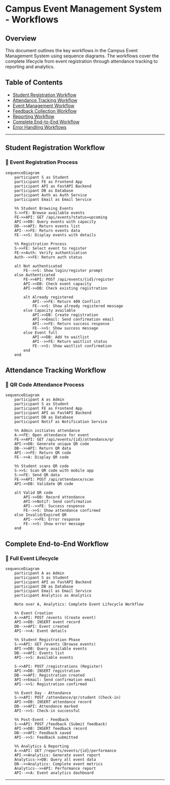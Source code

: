 # Campus Event Management System - Workflows

## Overview
This document outlines the key workflows in the Campus Event Management System using sequence diagrams. The workflows cover the complete lifecycle from event registration through attendance tracking to reporting and analytics.

## Table of Contents
- [Student Registration Workflow](#student-registration-workflow)
- [Attendance Tracking Workflow](#attendance-tracking-workflow)
- [Event Management Workflow](#event-management-workflow)
- [Feedback Collection Workflow](#feedback-collection-workflow)
- [Reporting Workflow](#reporting-workflow)
- [Complete End-to-End Workflow](#complete-end-to-end-workflow)
- [Error Handling Workflows](#error-handling-workflows)

---

## Student Registration Workflow

### 📝 Event Registration Process

```mermaid
sequenceDiagram
    participant S as Student
    participant FE as Frontend App
    participant API as FastAPI Backend
    participant DB as Database
    participant Auth as Auth Service
    participant Email as Email Service

    %% Student Browsing Events
    S->>FE: Browse available events
    FE->>API: GET /api/events?status=upcoming
    API->>DB: Query events with capacity
    DB-->>API: Return events list
    API-->>FE: Return events data
    FE-->>S: Display events with details

    %% Registration Process
    S->>FE: Select event to register
    FE->>Auth: Verify authentication
    Auth-->>FE: Return auth status
    
    alt Not authenticated
        FE-->>S: Show login/register prompt
    else Authenticated
        FE->>API: POST /api/events/{id}/register
        API->>DB: Check event capacity
        API->>DB: Check existing registration
        
        alt Already registered
            API-->>FE: Return 409 Conflict
            FE-->>S: Show already registered message
        else Capacity available
            API->>DB: Create registration
            API->>Email: Send confirmation email
            API-->>FE: Return success response
            FE-->>S: Show success message
        else Event full
            API->>DB: Add to waitlist
            API-->>FE: Return waitlist status
            FE-->>S: Show waitlist confirmation
        end
    end
```

## Attendance Tracking Workflow

### 🎯 QR Code Attendance Process

```mermaid
sequenceDiagram
    participant A as Admin
    participant S as Student
    participant FE as Frontend App
    participant API as FastAPI Backend
    participant DB as Database
    participant Notif as Notification Service

    %% Admin initiates attendance
    A->>FE: Open attendance for event
    FE->>API: GET /api/events/{id}/attendance/qr
    API->>DB: Generate unique QR code
    DB-->>API: Return QR data
    API-->>FE: Return QR code
    FE-->>A: Display QR code

    %% Student scans QR code
    S->>S: Scan QR code with mobile app
    S->>FE: Send QR data
    FE->>API: POST /api/attendance/scan
    API->>DB: Validate QR code
    
    alt Valid QR code
        API->>DB: Record attendance
        API->>Notif: Send confirmation
        API-->>FE: Success response
        FE-->>S: Show attendance confirmed
    else Invalid/Expired QR
        API-->>FE: Error response
        FE-->>S: Show error message
    end
```

## Complete End-to-End Workflow

### 🔄 Full Event Lifecycle

```mermaid
sequenceDiagram
    participant A as Admin
    participant S as Student
    participant API as FastAPI Backend
    participant DB as Database
    participant Email as Email Service
    participant Analytics as Analytics

    Note over A, Analytics: Complete Event Lifecycle Workflow

    %% Event Creation
    A->>API: POST /events (Create event)
    API->>DB: INSERT event record
    DB-->>API: Event created
    API-->>A: Event details

    %% Student Registration Phase
    S->>API: GET /events (Browse events)
    API->>DB: Query available events
    DB-->>API: Events list
    API-->>S: Available events

    S->>API: POST /registrations (Register)
    API->>DB: INSERT registration
    DB-->>API: Registration created
    API->>Email: Send confirmation email
    API-->>S: Registration confirmed

    %% Event Day - Attendance
    S->>API: POST /attendance/qr/student (Check-in)
    API->>DB: INSERT attendance record
    DB-->>API: Attendance marked
    API-->>S: Check-in successful

    %% Post-Event - Feedback
    S->>API: POST /feedback (Submit feedback)
    API->>DB: INSERT feedback record
    DB-->>API: Feedback saved
    API-->>S: Feedback submitted

    %% Analytics & Reporting
    A->>API: GET /reports/events/{id}/performance
    API->>Analytics: Generate event report
    Analytics->>DB: Query all event data
    DB-->>Analytics: Complete event metrics
    Analytics-->>API: Performance report
    API-->>A: Event analytics dashboard
```

---
